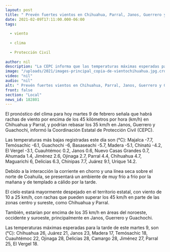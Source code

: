 ```yaml
---
layout: post
title: " Prevén fuertes vientos en Chihuahua, Parral, Janos, Guerrero y Guachochi"
date: 2021-02-09T17:11:00.000-06:00
tags:
  
  - viento
  
  - clima
  
  - Protección Civil
  
author: nil
description: "La CEPC informa que las temperaturas máximas esperadas para la tarde de hoy martes 9 de febrero oscilarán entre 17°C y 28°C"
image: "/uploads/2021/images-principal_copia-de-vientochihuahua.jpg.crdownload"
video: "nil"
audio: "nil"
alt: " Prevén fuertes vientos en Chihuahua, Parral, Janos, Guerrero y Guachochi"
front: false
section: "Local"
news_id: 182801
---
```


El pronóstico del clima para hoy martes 9 de febrero señala que habrá rachas de viento por encima de los 45 kilómetros por hora (km/h) en Chihuahua y Parral, y podrían rebasar los 35 km/h en Janos, Guerrero y Guachochi, informó la Coordinación Estatal de Protección Civil (CEPC).

Las temperaturas más bajas registradas este día son (°C): Majalca -7.7, Temósachic -6.1, Guachochi -6, Basaseachi -5.7, Madera -5.1, Chinatú -4.2, El Vergel -3.1, Cuauhtémoc 0.2, Janos 0.6, Nuevo Casas Grandes 0.7, Ahumada 1.4, Jiménez 2.6, Ojinaga 2.7, Parral 4.4, Chihuahua 4.7, Maguarichi 6, Delicias 6.3, Chínipas 7.7, Juárez 9.1, Urique 14.2.

Debido a la interacción la corriente en chorro y una línea seca sobre el norte de Coahuila, se presentará un ambiente de muy frío a frío por la mañana y de templado a cálido por la tarde.

El cielo estará mayormente despejado en el territorio estatal, con viento de 10 a 25 km/h, con rachas que pueden superar los 45 km/h en parte de las zonas centro y sureste, como Chihuahua y Parral.

También, estarían por encima de los 35 km/h en áreas del noroeste, occidente y suroeste, principalmente en Janos, Guerrero y Guachochi.

Las temperaturas máximas esperadas para la tarde de este martes 9, son (°C): Chihuahua 26, Juárez 21, Janos 23, Madera 17, Temósachic 18, Cuauhtémoc 22, Ojinaga 28, Delicias 28, Camargo 28, Jiménez 27, Parral 25, El Vergel 18.